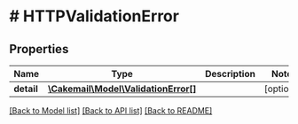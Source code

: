 # # HTTPValidationError

## Properties

Name | Type | Description | Notes
------------ | ------------- | ------------- | -------------
**detail** | [**\Cakemail\Model\ValidationError[]**](ValidationError.md) |  | [optional] 

[[Back to Model list]](../../README.md#documentation-for-models) [[Back to API list]](../../README.md#documentation-for-api-endpoints) [[Back to README]](../../README.md)



